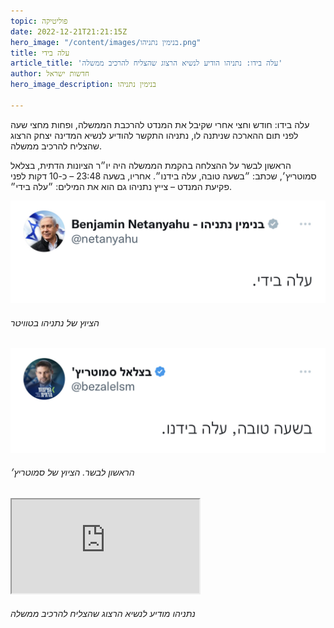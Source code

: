 ```yaml
---
topic: פוליטיקה
date: 2022-12-21T21:21:15Z
hero_image: "/content/images/בנימין נתניהו.png"
title: עלה בידי
article_title: 'עלה בידו: נתניהו הודיע לנשיא הרצוג שהצליח להרכיב ממשלה'
author: חדשות ישראל
hero_image_description: בנימין נתניהו

---
```

עלה בידו: חודש וחצי אחרי שקיבל את המנדט להרכבת הממשלה, ופחות מחצי שעה לפני תום ההארכה שניתנה לו, נתניהו התקשר להודיע לנשיא המדינה יצחק הרצוג שהצליח להרכיב ממשלה.

הראשון לבשר על ההצלחה בהקמת הממשלה היה יו״ר הציונות הדתית, בצלאל סמוטריץ׳, שכתב: ״בשעה טובה, עלה בידנו״. אחריו, בשעה 23:48 – כ-10 דקות לפני פקיעת המנדט – צייץ נתניהו גם הוא את המילים: ״עלה בידי״.

![](/content/images/img_6718.jpg)

###### הציוץ של נתניהו בטוויטר

![](/content/images/img_6717.jpg)

###### הראשון לבשר. הציוץ של סמוטריץ׳

<iframe src="https://t.me/thenewsil/15548?embed=1"></iframe>

###### נתניהו מודיע לנשיא הרצוג שהצליח להרכיב ממשלה